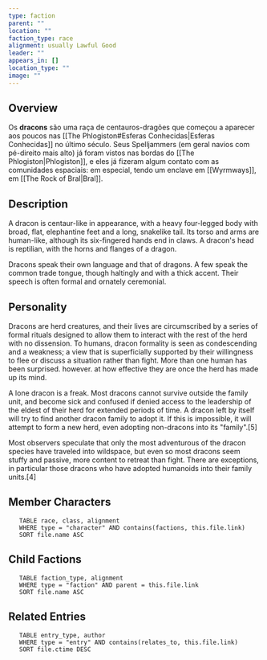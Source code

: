 ```yaml
---
type: faction
parent: ""
location: ""
faction_type: race
alignment: usually Lawful Good
leader: ""
appears_in: []
location_type: ""
image: ""
---
```

## Overview
Os **dracons** são uma raça de centauros-dragões que começou a aparecer aos poucos nas [[The Phlogiston#Esferas Conhecidas|Esferas Conhecidas]] no último século. Seus Spelljammers (em geral navios com pé-direito mais alto) já foram vistos nas bordas do [[The Phlogiston|Phlogiston]], e eles já fizeram algum contato com as comunidades espaciais: em especial, tendo um enclave em [[Wyrmways]], em [[The Rock of Bral|Bral]].

## Description
A dracon is centaur-like in appearance, with a heavy four-legged body with broad, flat, elephantine feet and a long, snakelike tail. Its torso and arms are human-like, although its six-fingered hands end in claws. A dracon's head is reptilian, with the horns and flanges of a dragon.

Dracons speak their own language and that of dragons. A few speak the common trade tongue, though haltingly and with a thick accent. Their speech is often formal and ornately ceremonial.

## Personality
Dracons are herd creatures, and their lives are circumscribed by a series of formal rituals designed to allow them to interact with the rest of the herd with no dissension. To humans, dracon formality is seen as condescending and a weakness; a view that is superficially supported by their willingness to flee or discuss a situation rather than fight. More than one human has been surprised. however. at how effective they are once the herd has made up its mind.

A lone dracon is a freak. Most dracons cannot survive outside the family unit, and become sick and confused if denied access to the leadership of the eldest of their herd for extended periods of time. A dracon left by itself will try to find another dracon family to adopt it. If this is impossible, it will attempt to form a new herd, even adopting non-dracons into its "family".[5]

Most observers speculate that only the most adventurous of the dracon species have traveled into wildspace, but even so most dracons seem stuffy and passive, more content to retreat than fight. There are exceptions, in particular those dracons who have adopted humanoids into their family units.[4] 

<!-- DYNAMIC:related-entries -->

## Member Characters

 ```dataview
    TABLE race, class, alignment
    WHERE type = "character" AND contains(factions, this.file.link)
    SORT file.name ASC
 ```

## Child Factions

 ```dataview
    TABLE faction_type, alignment
    WHERE type = "faction" AND parent = this.file.link
    SORT file.name ASC
 ```

## Related Entries

 ```dataview
    TABLE entry_type, author
    WHERE type = "entry" AND contains(relates_to, this.file.link)
    SORT file.ctime DESC
```

<!-- /DYNAMIC -->